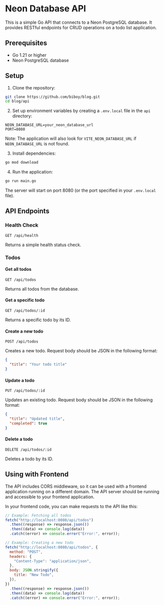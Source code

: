 # Neon Database API

This is a simple Go API that connects to a Neon PostgreSQL database. It provides RESTful endpoints for CRUD operations on a todo list application.

## Prerequisites

- Go 1.21 or higher
- Neon PostgreSQL database

## Setup

1. Clone the repository:

```bash
git clone https://github.com/biboy/blog.git
cd blog/api
```

2. Set up environment variables by creating a `.env.local` file in the `api` directory:

```
NEON_DATABASE_URL=your_neon_database_url
PORT=8080
```

Note: The application will also look for `VITE_NEON_DATABASE_URL` if `NEON_DATABASE_URL` is not found.

3. Install dependencies:

```bash
go mod download
```

4. Run the application:

```bash
go run main.go
```

The server will start on port 8080 (or the port specified in your `.env.local` file).

## API Endpoints

### Health Check

```
GET /api/health
```

Returns a simple health status check.

### Todos

#### Get all todos

```
GET /api/todos
```

Returns all todos from the database.

#### Get a specific todo

```
GET /api/todos/:id
```

Returns a specific todo by its ID.

#### Create a new todo

```
POST /api/todos
```

Creates a new todo. Request body should be JSON in the following format:

```json
{
  "title": "Your todo title"
}
```

#### Update a todo

```
PUT /api/todos/:id
```

Updates an existing todo. Request body should be JSON in the following format:

```json
{
  "title": "Updated title",
  "completed": true
}
```

#### Delete a todo

```
DELETE /api/todos/:id
```

Deletes a todo by its ID.

## Using with Frontend

The API includes CORS middleware, so it can be used with a frontend application running on a different domain. The API server should be running and accessible to your frontend application.

In your frontend code, you can make requests to the API like this:

```javascript
// Example: Fetching all todos
fetch("http://localhost:8080/api/todos")
  .then((response) => response.json())
  .then((data) => console.log(data))
  .catch((error) => console.error("Error:", error));

// Example: Creating a new todo
fetch("http://localhost:8080/api/todos", {
  method: "POST",
  headers: {
    "Content-Type": "application/json",
  },
  body: JSON.stringify({
    title: "New Todo",
  }),
})
  .then((response) => response.json())
  .then((data) => console.log(data))
  .catch((error) => console.error("Error:", error));
```
